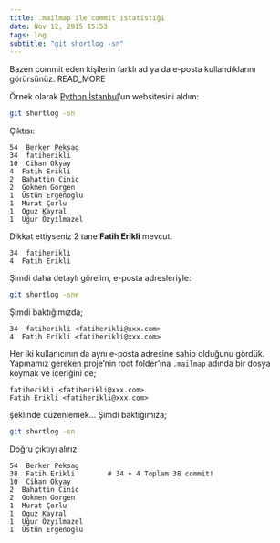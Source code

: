 ```yaml
---
title: .mailmap ile commit istatistiği
date: Nov 12, 2015 15:53
tags: log
subtitle: "git shortlog -sn"
---
```


Bazen commit eden kişilerin farklı ad ya da e-posta kullandıklarını görürsünüz.
READ_MORE

Örnek olarak [Python İstanbul][01]’un websitesini aldım:

```bash
git shortlog -sn
```

Çıktısı:

    54  Berker Peksag
    34  fatiherikli
    10  Cihan Okyay
    4  Fatih Erikli
    2  Bahattin Cinic
    2  Gokmen Gorgen
    1  Üstün Ergenoglu
    1  Murat Çorlu
    1  Oguz Kayral
    1  Uğur Özyılmazel


Dikkat ettiyseniz 2 tane **Fatih Erikli** mevcut.

    34  fatiherikli
    4  Fatih Erikli

Şimdi daha detaylı görelim, e-posta adresleriyle:

```bash
git shortlog -sne
```

Şimdi baktığımızda;

    34  fatiherikli <fatiherikli@xxx.com>
    4  Fatih Erikli <fatiherikli@xxx.com>

Her iki kullanıcının da aynı e-posta adresine sahip olduğunu gördük. Yapmamız
gereken proje’nin root folder’ına `.mailmap` adında bir dosya koymak ve
içeriğini de;

    fatiherikli <fatiherikli@xxx.com>
    Fatih Erikli <fatiherikli@xxx.com>

şeklinde düzenlemek... Şimdi baktığımıza;

```bash
git shortlog -sn
```

Doğru çıktıyı alırız:

    54  Berker Peksag
    38  Fatih Erikli        # 34 + 4 Toplam 38 commit!
    10  Cihan Okyay
    2  Bahattin Cinic
    2  Gokmen Gorgen
    1  Murat Çorlu
    1  Oguz Kayral
    1  Uğur Özyılmazel
    1  Üstün Ergenoglu


[01]: https://github.com/pyistanbul/website.git